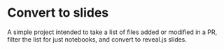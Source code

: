 # Convert to slides

A simple project intended to take a list of files added or modified in a PR, filter the list for just notebooks, and convert to reveal.js slides.
